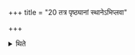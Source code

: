 +++
title = "20 तत्र पृष्ठ्यानां स्थानेऽभिप्लवा"

+++

<details><summary>थिते</summary>

20. There in the place of all the Pr̥ṣṭhya (-six-day-periods) the Abhiplavas should be placed (and immediately) 
</details>
